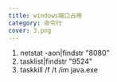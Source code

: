 ```yaml
---
title: windows端口占用
category: 命令行
cover: 3.png
---
```


1. netstat -aon|findstr "8080"
2. tasklist|findstr "9524"
3. taskkill /f /t /im java.exe

